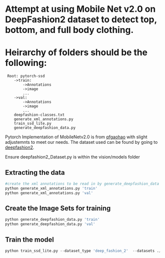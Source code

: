 # Attempt at using Mobile Net v2.0 on DeepFashion2 dataset to detect top, bottom, and full body clothing.

# Heirarchy of folders should be the following:
	 Root: pytorch-ssd
		->train:
			->Annotations
			->image
			...	
		->val:
			->Annotations
			->image
			...
		deepfashion-classes.txt 
		generate_xml_annotations.py
		train_ssd_lite.py
		generate_deepfashion_data.py

Pytorch Implementation of MobileNetv2.0 is from [qfgaohao](https://github.com/qfgaohao/pytorch-ssd "Mb2 Repo") with slight adjustemnts to meet our needs. The dataset used can be found by going to [deepfashion2](https://github.com/switchablenorms/DeepFashion2 "deepfashion repo"). 

Ensure deepfashion2_Dataset.py is within the vision/models folder
 
## Extracting the data
```python
#create the xml annotations to be read in by generate_deepfashion_data
python generate_xml_annotations.py 'train' 
python generate_xml_annotations.py 'val' 
```
## Create the Image Sets for training
```python
python generate_deepfashion_data.py 'train'
python generate_deepfashion_data.py 'val'
``` 
## Train the model
```python
python train_ssd_lite.py --dataset_type 'deep_fashion_2'  --datasets ./  --validation_dataset ./ --net mb2-ssd-lite --scheduler cosine --lr 0.01 --t_max 200 --validation_epochs 5 --num_epochs 20
```

